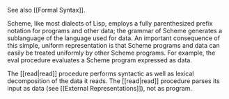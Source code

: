 See also [[Formal Syntax]].

Scheme, like most dialects of Lisp, employs a fully parenthesized prefix notation for programs and other data; the grammar of Scheme generates a sublanguage of the language used for data. An important consequence of this simple, uniform representation is that Scheme programs and data can easily be treated uniformly by other Scheme programs. For example, the eval procedure evaluates a Scheme program expressed as data.

The [[read|read]] procedure performs syntactic as well as lexical decomposition of the data it reads. The [[read|read]] procedure parses its input as data (see [[External Representations]]), not as program.
